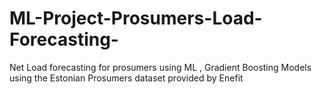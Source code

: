 # ML-Project-Prosumers-Load-Forecasting-
Net Load forecasting for prosumers using ML , Gradient Boosting Models using the Estonian Prosumers dataset provided by Enefit
